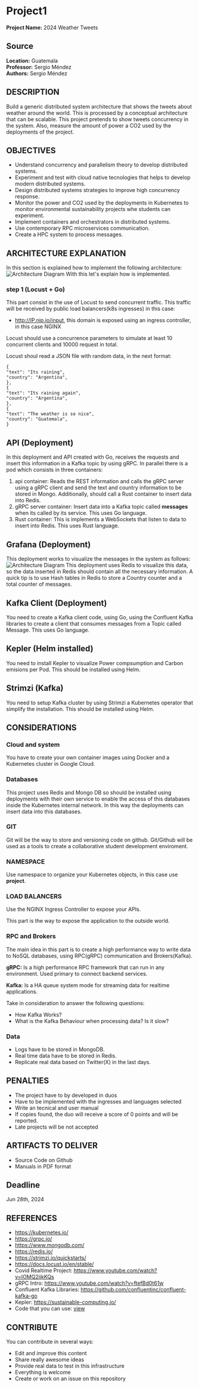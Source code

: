 # Project1

**Project Name:** 2024 Weather Tweets

## Source
**Location:** Guatemala  
**Professor:** Sergio Méndez  
**Authors:** Sergio Méndez

## DESCRIPTION
Build a generic distributed system architecture that shows the tweets about weather around the world. This is processed by a conceptual architecture that can be scalable. This project pretends to show tweets concurrency in the system. Also, measure the amount of power a CO2 used by the deployments of the project.
 
## OBJECTIVES
- Understand concurrency and parallelism theory to develop distributed systems.
- Experiment and test with cloud native tecnologies that helps to develop modern distributed systems.
- Design distributed systems strategies to improve high concurrency response.
- Monitor the power and CO2 used by the deployments in Kubernetes to monitor environmental sustainability projects whe students can experiment.
- Implement containers and orchestrators in distributed systems.
- Use contemporary RPC microservices communication.
- Create a HPC system to process messages.

## ARCHITECTURE EXPLANATION
In this section is explained how to implement the following architecture:
![Architecture Diagram](project1.png)
With this let's explain how is implemented.

### step 1 (Locust +  Go)
This part consist in the use of Locust to send concurrent traffic. This traffic will be received by public load balancers(k8s ingresses) in this case:

- http://IP.nip.io/input, this domain is exposed using an ingress controller, in this case NGINX

Locust should use a concurrence parameters to simulate at least 10 concurrent clients and 10000 request in total.

Locust shoul read a JSON file with random data, in the next format:
```
{
"text": "Its raining",
"country": "Argentina",
},
{
"text": "Its raining again",
"country": "Argentina",
},
{
"text": "The weather is so nice",
"country": "Guatemala",
}
```

## API (Deployment)
In this deployment and API created with Go, receives the requests and insert this information in a Kafka topic by using gRPC. In parallel there is a pod which consists in three containers:
1. api container: Reads the REST information and calls the gRPC server using a gRPC client and send the text and country information to be stored in Mongo. Additionally, should call a Rust container to insert data into Redis.
2. gRPC server container: Insert data into a Kafka topic called **messages** when its called by its service. This uses Go language.
3. Rust container: This is implements a WebSockets that listen to data to insert into Redis. This uses Rust language.

## Grafana (Deployment)
This deployment works to visualize the messages in the system as follows:
![Architecture Diagram](grafana.png)
This deployment uses Redis to visualize this data, so the data inserted in Redis should contain all the necessary information.
A quick tip is to use Hash tables in Redis to store a Country counter and a total counter of messages.

## Kafka Client (Deployment)
You need to create a Kafka client code, using Go, using the Confluent Kafka libraries to create a client that consumes messages from a Topic called Message. This uses Go language.

## Kepler (Helm installed)
You need to install Kepler to visualize Power compsumption and Carbon emisions per Pod. This should be installed using Helm.

## Strimzi (Kafka)
You need to setup Kafka cluster by using Strimzi a Kubernetes operator that simplify the installation. This should be installed using Helm.

## CONSIDERATIONS

### Cloud and system
You have to create your own container images using Docker and a Kubernetes cluster in Google Cloud.

### Databases
This project uses Redis and Mongo DB so should be installed using deployments with their own service to enable the access of this databases inside the Kubernetes internal network. In this way the deployments can insert data into this databases.

### GIT
Git will be the way to store and versioning code on github. Git/Github will be used as a tools to create a collaborative student development enviroment.

### NAMESPACE
Use namespace to organize your Kubernetes objects, in this case use **project**.

### LOAD BALANCERS
Use the NGINX Ingress Controller to expose your APIs.
  
This part is the way to expose the application to the outside world.
  
### RPC and Brokers
The main idea in this part is to create a high performance way to write data to NoSQL databases, using RPC(gRPC) communication and Brokers(Kafka).
  
**gRPC:** Is a high performance RPC framework that can run in any environment. Used primary to connect backend services.

**Kafka:** Is a HA queue system mode for streaming data for realtime applications.

Take in consideration to answer the following questions:
- How Kafka Works?
- What is the Kafka Behaviour when processing data? Is it slow?

### Data
- Logs have to be stored in MongoDB.
- Real time data have to be stored in Redis.
- Replicate real data based on Twitter(X) in the last days.

## PENALTIES
- The project have to by developed in duos
- Have to be implemented with the ingresses and languages selected
- Write an tecnical and user manual
- If copies found, the duo will receive a score of 0 points and will be reported.
- Late projects will be not accepted
 
## ARTIFACTS TO DELIVER
- Source Code on Github
- Manuals in PDF format

## Deadline
Jun 28th, 2024

## REFERENCES
- https://kubernetes.io/
- https://grpc.io/
- https://www.mongodb.com/
- https://redis.io/
- https://strimzi.io/quickstarts/
- https://docs.locust.io/en/stable/
- Covid Realtime Project: https://www.youtube.com/watch?v=IOMQ2ijkKQs
- gRPC Intro: https://www.youtube.com/watch?v=ftefBd0t61w
- Confluent Kafka Libraries: https://github.com/confluentinc/confluent-kafka-go
- Kepler: https://sustainable-computing.io/
- Code that you can use: [view](yaml)


## CONTRIBUTE
You can contribute in several ways:
- Edit and improve this content
- Share really awesome ideas
- Provide real data to test in this infrastructure
- Everything is welcome
- Create or work on an issue on this repository
